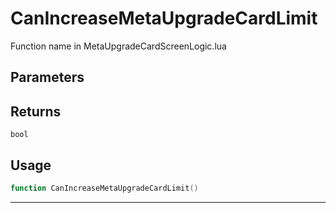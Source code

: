 # CanIncreaseMetaUpgradeCardLimit
Function name in MetaUpgradeCardScreenLogic.lua
## Parameters

## Returns
`bool`
## Usage
```lua
function CanIncreaseMetaUpgradeCardLimit()
```
---
